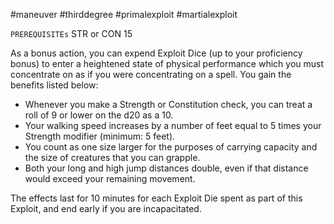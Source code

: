 #maneuver #thirddegree #primalexploit #martialexploit 

`PREREQUISITEs`
STR or CON 15

As a bonus action, you can expend Exploit Dice (up to your proficiency bonus) to enter a heightened state of physical performance which you must concentrate on as if you were concentrating on a spell. You gain the benefits listed below:
- Whenever you make a Strength or Constitution check, you can treat a roll of 9 or lower on the d20 as a 10. 
- Your walking speed increases by a number of feet equal to 5 times your Strength modifier (minimum: 5 feet). 
- You count as one size larger for the purposes of carrying capacity and the size of creatures that you can grapple. 
- Both your long and high jump distances double, even if that distance would exceed your remaining movement.

The effects last for 10 minutes for each Exploit Die spent as part of this Exploit, and end early if you are incapacitated.